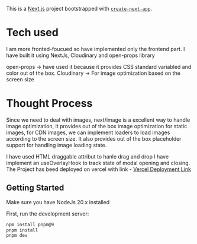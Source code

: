 This is a [Next.js](https://nextjs.org) project bootstrapped with [`create-next-app`](https://nextjs.org/docs/app/api-reference/cli/create-next-app).

# Tech used

I am more fronted-foucued so have implemented only the frontend part. I have built it using NextJs, Cloudinary and open-props library

open-props -> have used it because it provides CSS standard variabled and color out of the box.
Cloudinary -> For image optimization based on the screen size

# Thought Process

Since we need to deal with images, next/image is a excellent way to handle image optimization, it provides out of the box image optimization for static images, for CDN images, we can implement loaders to load images according to the screen size. It also provides out of the box placeholder support for handling image loading state.

I have used HTML draggable attribut to hanle drag and drop
I have implement an useOverlayHook to track state of modal opening and closing.
The Project has beed deployed on vercel with link - [Vercel Deployment Link](https://next-cat.vercel.app)

## Getting Started

Make sure you have NodeJs 20.x installed

First, run the development server:

```bash
npm install pnpm@9
pnpm install
pnpm dev
```
